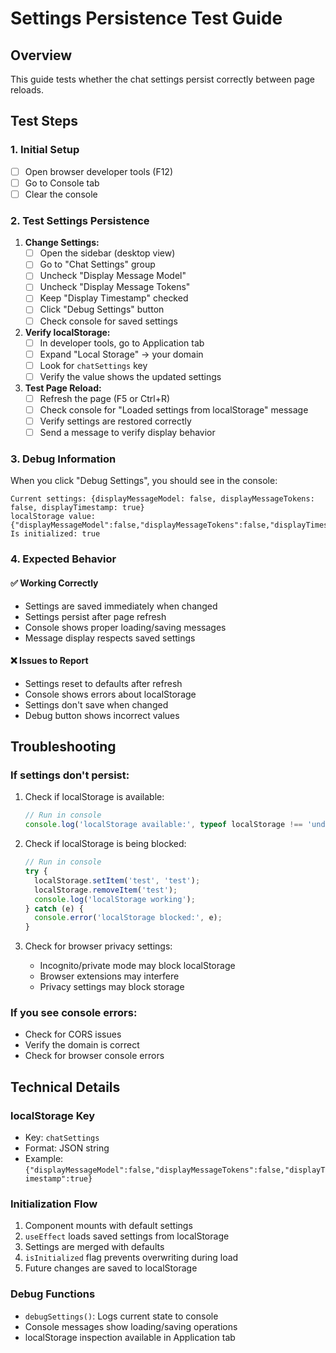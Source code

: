 # Settings Persistence Test Guide

## Overview
This guide tests whether the chat settings persist correctly between page reloads.

## Test Steps

### 1. Initial Setup
- [ ] Open browser developer tools (F12)
- [ ] Go to Console tab
- [ ] Clear the console

### 2. Test Settings Persistence
1. **Change Settings:**
   - [ ] Open the sidebar (desktop view)
   - [ ] Go to "Chat Settings" group
   - [ ] Uncheck "Display Message Model"
   - [ ] Uncheck "Display Message Tokens"
   - [ ] Keep "Display Timestamp" checked
   - [ ] Click "Debug Settings" button
   - [ ] Check console for saved settings

2. **Verify localStorage:**
   - [ ] In developer tools, go to Application tab
   - [ ] Expand "Local Storage" → your domain
   - [ ] Look for `chatSettings` key
   - [ ] Verify the value shows the updated settings

3. **Test Page Reload:**
   - [ ] Refresh the page (F5 or Ctrl+R)
   - [ ] Check console for "Loaded settings from localStorage" message
   - [ ] Verify settings are restored correctly
   - [ ] Send a message to verify display behavior

### 3. Debug Information
When you click "Debug Settings", you should see in the console:
```
Current settings: {displayMessageModel: false, displayMessageTokens: false, displayTimestamp: true}
localStorage value: {"displayMessageModel":false,"displayMessageTokens":false,"displayTimestamp":true}
Is initialized: true
```

### 4. Expected Behavior

#### ✅ Working Correctly
- Settings are saved immediately when changed
- Settings persist after page refresh
- Console shows proper loading/saving messages
- Message display respects saved settings

#### ❌ Issues to Report
- Settings reset to defaults after refresh
- Console shows errors about localStorage
- Settings don't save when changed
- Debug button shows incorrect values

## Troubleshooting

### If settings don't persist:
1. Check if localStorage is available:
   ```javascript
   // Run in console
   console.log('localStorage available:', typeof localStorage !== 'undefined');
   ```

2. Check if localStorage is being blocked:
   ```javascript
   // Run in console
   try {
     localStorage.setItem('test', 'test');
     localStorage.removeItem('test');
     console.log('localStorage working');
   } catch (e) {
     console.error('localStorage blocked:', e);
   }
   ```

3. Check for browser privacy settings:
   - Incognito/private mode may block localStorage
   - Browser extensions may interfere
   - Privacy settings may block storage

### If you see console errors:
- Check for CORS issues
- Verify the domain is correct
- Check for browser console errors

## Technical Details

### localStorage Key
- Key: `chatSettings`
- Format: JSON string
- Example: `{"displayMessageModel":false,"displayMessageTokens":false,"displayTimestamp":true}`

### Initialization Flow
1. Component mounts with default settings
2. `useEffect` loads saved settings from localStorage
3. Settings are merged with defaults
4. `isInitialized` flag prevents overwriting during load
5. Future changes are saved to localStorage

### Debug Functions
- `debugSettings()`: Logs current state to console
- Console messages show loading/saving operations
- localStorage inspection available in Application tab
